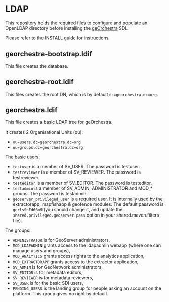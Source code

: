 # LDAP

This repository holds the required files to configure and populate an OpenLDAP directory before installing the [geOrchestra](http://www.georchestra.org) SDI.

Please refer to the INSTALL guide for instructions.

## georchestra-bootstrap.ldif

This file creates the database.

## georchestra-root.ldif

This files creates the root DN, which is by default ```dc=georchestra,dc=org```.

## georchestra.ldif

This file creates a basic LDAP tree for geOrchestra.

It creates 2 Organisational Units (ou):
 * ```ou=users,dc=georchestra,dc=org``` 
 * ```ou=groups,dc=georchestra,dc=org```

The basic users:
 * ```testuser``` is a member of SV_USER. The password is testuser.
 * ```testreviewer``` is a member of SV_REVIEWER. The password is testreviewer.
 * ```testeditor``` is a member of SV_EDITOR. The password is testeditor.
 * ```testadmin``` is a member of SV_ADMIN, ADMINISTRATOR and MOD_* groups. The password is testadmin.
 * ```geoserver_privileged_user``` is a required user. It is internally used by the extractorapp, mapfishapp & geofence modules. The default password is ```gerlsSnFd6SmM``` (you should change it, and update the ```shared.privileged.geoserver.pass``` option in your shared.maven.filters file).

The groups:
 * ```ADMINISTRATOR``` is for GeoServer administrators,
 * ```MOD_LDAPADMIN``` grants access to the ldapadmin webapp (where one can manage users and groups),
 * ```MOD_ANALYTICS``` grants access rights to the analytics application,
 * ```MOD_EXTRACTORAPP``` grants access to the extractor application,
 * ```SV_ADMIN``` is for GeoNetwork administrators,
 * ```SV_EDITOR``` is for metadata editors,
 * ```SV_REVIEWER``` is for metadata reviewers,
 * ```SV_USER``` is for the basic SDI users,
 * ```PENDING_USERS``` is the landing group for people asking an account on the platform. This group gives no right by default.
